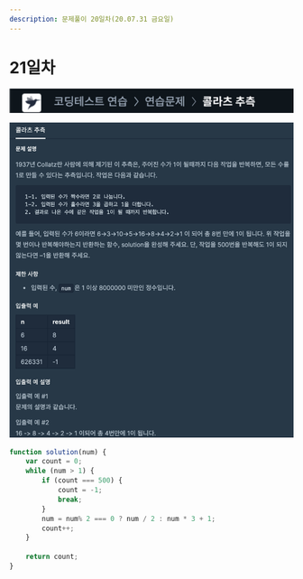 ```yaml
---
description: 문제풀이 20일차(20.07.31 금요일)
---
```


# 21일차

![](../../.gitbook/assets/image%20%2890%29.png)

![](../../.gitbook/assets/image%20%2889%29.png)

```javascript
function solution(num) {
    var count = 0;
    while (num > 1) {
        if (count === 500) {
            count = -1;
            break;
        }
        num = num% 2 === 0 ? num / 2 : num * 3 + 1;
        count++;
    }
    
    return count;
}
```

